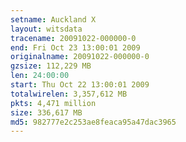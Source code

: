 ```yaml
---
setname: Auckland X
layout: witsdata
tracename: 20091022-000000-0
end: Fri Oct 23 13:00:01 2009
originalname: 20091022-000000-0
gzsize: 112,229 MB
len: 24:00:00
start: Thu Oct 22 13:00:01 2009
totalwirelen: 3,357,612 MB
pkts: 4,471 million
size: 336,617 MB
md5: 982777e2c253ae8feaca95a47dac3965
---
```

